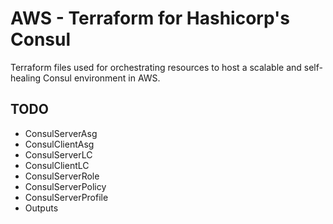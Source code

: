 # AWS - Terraform for Hashicorp's Consul

Terraform files used for orchestrating resources to host a scalable and self-healing Consul environment in AWS.

## TODO

- ConsulServerAsg
- ConsulClientAsg
- ConsulServerLC
- ConsulClientLC
- ConsulServerRole
- ConsulServerPolicy
- ConsulServerProfile
- Outputs

